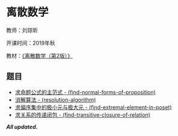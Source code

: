 # 离散数学

教师：刘琼昕

开课时间：2019年秋

教材：[《离散数学（第2版）》](https://book.douban.com/subject/26776768/)

## 题目

- [求命题公式的主范式 - (find-normal-forms-of-proposition)](https://github.com/Hyperzsb/BIT/tree/master/2019/discrete-mathematics/find-normal-forms-of-proposition)
- [消解算法 - (resolution-algorithm)](https://github.com/Hyperzsb/BIT/tree/master/2019/discrete-mathematics/resolution-algorithm)
- [求偏序集中的极小元与极大元 - (find-extremal-element-in-poset)](https://github.com/Hyperzsb/BIT/tree/master/2019/discrete-mathematics/find-extremal-element-in-poset)
- [求关系的传递闭包 - (find-transitive-closure-of-relation)](https://github.com/Hyperzsb/BIT/tree/master/2019/discrete-mathematics/find-transitive-closure-of-relation)

***All updated.***